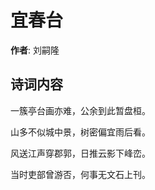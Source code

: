 # 宜春台

**作者**: 刘嗣隆

## 诗词内容

一簇亭台画亦难，公余到此暂盘桓。

山多不似城中景，树密偏宜雨后看。

风送江声穿郡郭，日推云影下峰峦。

当时吏部曾游否，何事无文石上刊。

